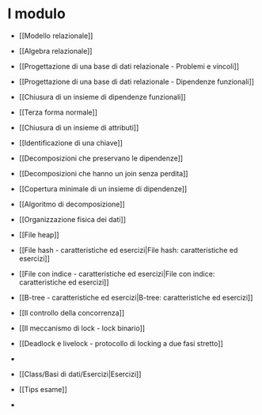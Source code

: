 # I modulo
- [[Modello relazionale]]
- [[Algebra relazionale]]
- [[Progettazione di una base di dati relazionale - Problemi e vincoli]]
- [[Progettazione di una base di dati relazionale - Dipendenze funzionali]]
- [[Chiusura di un insieme di dipendenze funzionali]]
- [[Terza forma normale]]
- [[Chiusura di un insieme di attributi]]
- [[Identificazione di una chiave]]
- [[Decomposizioni che preservano le dipendenze]]
- [[Decomposizioni che hanno un join senza perdita]]
- [[Copertura minimale di un insieme di dipendenze]]
- [[Algoritmo di decomposizione]]
- [[Organizzazione fisica dei dati]]
- [[File heap]]
- [[File hash - caratteristiche ed esercizi|File hash: caratteristiche ed esercizi]]
- [[File con indice - caratteristiche ed esercizi|File con indice: caratteristiche ed esercizi]]
- [[B-tree - caratteristiche ed esercizi|B-tree: caratteristiche ed esercizi]]

- [[Il controllo della concorrenza]]
- [[Il meccanismo di lock - lock binario]]
- [[Deadlock e livelock - protocollo di locking a due fasi stretto]]
- 

- [[Class/Basi di dati/Esercizi|Esercizi]]
- [[Tips esame]]
- 